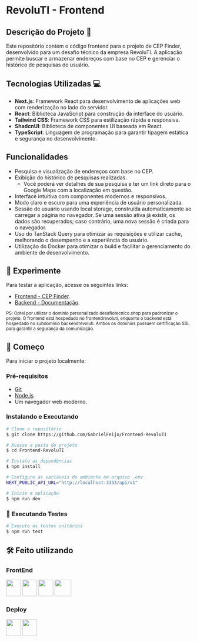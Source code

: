 <!-- prettier-ignore-start -->

# RevoluTI - Frontend

## Descrição do Projeto 📝

Este repositório contém o código frontend para o projeto de CEP Finder, desenvolvido para um desafio técnico da empresa RevoluTI. A aplicação permite buscar e armazenar endereços com base no CEP e gerenciar o histórico de pesquisas do usuário.

## Tecnologias Utilizadas 💻

- **Next.js**: Framework React para desenvolvimento de aplicações web com renderização no lado do servidor.
- **React**: Biblioteca JavaScript para construção da interface do usuário.
- **Tailwind CSS**: Framework CSS para estilização rápida e responsiva.
- **ShadcnUI**: Biblioteca de componentes UI baseada em React.
- **TypeScript**: Linguagem de programação para garantir tipagem estática e segurança no desenvolvimento.

## Funcionalidades

- Pesquisa e visualização de endereços com base no CEP.
- Exibição do histórico de pesquisas realizadas.
  - Você poderá ver detalhes de sua pesquisa e ter um link direto para o Google Maps com a localização em questão.
- Interface intuitiva com componentes modernos e responsivos.
- Modo claro e escuro para uma experiência de usuário personalizada.
- Sessão de usuário usando local storage, construída automaticamente ao carregar a página no navegador. Se uma sessão ativa já existir, os dados são recuperados; caso contrário, uma nova sessão é criada para o navegador.
- Uso do TanStack Query para otimizar as requisições e utilizar cache, melhorando o desempenho e a experiência do usuário.
- Utilização do Docker para otimizar o build e facilitar o gerenciamento do ambiente de desenvolvimento.

## 👾 Experimente

Para testar a aplicação, acesse os seguintes links:

- [Frontend - CEP Finder](https://frontendrevoluti.desafiotecnico.shop/).
- [Backend - Documentação](https://backendrevoluti.desafiotecnico.shop/api/v1/documentation).

<sub>PS: Optei por utilizar o domínio personalizado desafiotecnico.shop para padronizar o projeto. O frontend está hospedado no frontendrevoluti, enquanto o backend está hospedado no subdomínio backendrevoluti. Ambos os domínios possuem certificação SSL para garantir a segurança da comunicação.</sub>

## 🚀 Começo

Para iniciar o projeto localmente:

### Pré-requisitos

- [Git](https://git-scm.com/downloads)
- [Node.js](https://nodejs.org/en)
- Um navegador web moderno.

### Instalando e Executando

```bash
# Clone o repositório
$ git clone https://github.com/GabrielFeijo/Frontend-RevoluTI

# Acesse a pasta do projeto
$ cd Frontend-RevoluTI

# Instale as dependências
$ npm install

# Configure as variáveis de ambiente no arquivo .env
NEXT_PUBLIC_API_URL="http://localhost:3333/api/v1"

# Inicie a aplicação
$ npm run dev
```

### 🧪 Executando Testes

```bash
# Execute os testes unitários
$ npm run test
```

## 🛠️ Feito utilizando

### FrontEnd

<img src="https://cdn.jsdelivr.net/gh/devicons/devicon/icons/typescript/typescript-original.svg" width="40" height="45" /> <img src="https://cdn.jsdelivr.net/gh/devicons/devicon@latest/icons/react/react-original.svg" width="40" height="45" /> <img src="https://cdn.jsdelivr.net/gh/devicons/devicon@latest/icons/nextjs/nextjs-original.svg" width="40" height="45" /> <img src="https://cdn.jsdelivr.net/gh/devicons/devicon@latest/icons/tailwindcss/tailwindcss-original.svg" width="45" height="45"/>

### Deploy

<img src="https://cdn.jsdelivr.net/gh/devicons/devicon@latest/icons/vercel/vercel-original.svg" width="40" height="45" /> <img src="https://cdn.jsdelivr.net/gh/devicons/devicon@latest/icons/githubactions/githubactions-original.svg" width="40" height="45" />

<!-- prettier-ignore-end -->
